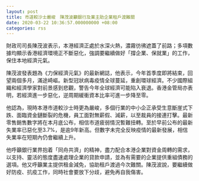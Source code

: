 ```yaml
---
layout: post
title: 市道較沙士嚴峻　陳茂波籲銀行及業主助企業租戶渡難關
date: 2020-03-22 10:36:57.000000000 +08:00
categories: rss
---
```


財政司司長陳茂波表示，本港經濟正處於水深火熱，濃霧彷彿遮蓋了前路；多項數據均顯示香港經濟環境正不斷惡化，強調要繼續做好「撐企業、保就業」的工作，保住本地經濟元氣。

陳茂波發表題為《力保經濟元氣》的最新網誌，他表示，今年首季度即將結束，回望兩個多月，滿途崎嶇。新型冠狀病毒疫情全球蔓延，重創環球經濟。不少國際組織和經濟學家對前景感到悲觀，警告今年全球經濟可能陷入衰退。香港金管局亦表明，若經濟進一步惡化，逆周期緩衝資本比率可進一步降至零。

他認為，現時本港市道較沙士時更為嚴峻，多個行業的中小企正承受生意斷崖式下跌、面臨資金鏈斷裂的危機，員工面對無薪假、減薪，以至裁員的接連打擊。最新零售銷售數字將在本月底公布，相信市道疲弱情況暫難扭轉。至於早前公布的最新失業率已惡化至3.7%，是逾9年新高。但數字未完全反映疫情的最新發展，相信失業率在短期內仍會繼續上升。

他呼籲銀行業界抱着「同舟共濟」的精神，盡力配合本港企業對資金周轉的需求，以支持、靈活的態度盡速處理企業的貸款申請，並為有需要的企業提供重組債務的選項。他又呼籲業主提供租金減免，協助租戶渡過今次難關。陳茂波說，要繼續做好防疫、抗疫工作，同時社會要放下分歧，避免再自我傷害。

